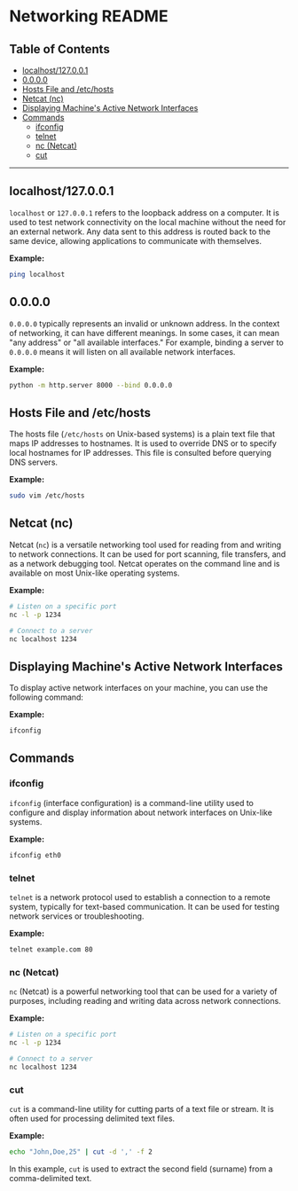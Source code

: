 # Networking README

## Table of Contents
- [localhost/127.0.0.1](#localhost127001)
- [0.0.0.0](#0000)
- [Hosts File and /etc/hosts](#hosts-file-and-etchosts)
- [Netcat (nc)](#netcat-nc)
- [Displaying Machine's Active Network Interfaces](#displaying-machines-active-network-interfaces)
- [Commands](#commands)
  - [ifconfig](#ifconfig)
  - [telnet](#telnet)
  - [nc (Netcat)](#nc-netcat)
  - [cut](#cut)

---

## localhost/127.0.0.1
`localhost` or `127.0.0.1` refers to the loopback address on a computer. It is used to test network connectivity on the local machine without the need for an external network. Any data sent to this address is routed back to the same device, allowing applications to communicate with themselves.

**Example:**
```bash
ping localhost
```

## 0.0.0.0
`0.0.0.0` typically represents an invalid or unknown address. In the context of networking, it can have different meanings. In some cases, it can mean "any address" or "all available interfaces." For example, binding a server to `0.0.0.0` means it will listen on all available network interfaces.

**Example:**
```bash
python -m http.server 8000 --bind 0.0.0.0
```

## Hosts File and /etc/hosts
The hosts file (`/etc/hosts` on Unix-based systems) is a plain text file that maps IP addresses to hostnames. It is used to override DNS or to specify local hostnames for IP addresses. This file is consulted before querying DNS servers.

**Example:**
```bash
sudo vim /etc/hosts
```

## Netcat (nc)
Netcat (`nc`) is a versatile networking tool used for reading from and writing to network connections. It can be used for port scanning, file transfers, and as a network debugging tool. Netcat operates on the command line and is available on most Unix-like operating systems.

**Example:**
```bash
# Listen on a specific port
nc -l -p 1234

# Connect to a server
nc localhost 1234
```

## Displaying Machine's Active Network Interfaces
To display active network interfaces on your machine, you can use the following command:

**Example:**
```bash
ifconfig
```

## Commands

### ifconfig
`ifconfig` (interface configuration) is a command-line utility used to configure and display information about network interfaces on Unix-like systems.

**Example:**
```bash
ifconfig eth0
```

### telnet
`telnet` is a network protocol used to establish a connection to a remote system, typically for text-based communication. It can be used for testing network services or troubleshooting.

**Example:**
```bash
telnet example.com 80
```

### nc (Netcat)
`nc` (Netcat) is a powerful networking tool that can be used for a variety of purposes, including reading and writing data across network connections.

**Example:**
```bash
# Listen on a specific port
nc -l -p 1234

# Connect to a server
nc localhost 1234
```

### cut
`cut` is a command-line utility for cutting parts of a text file or stream. It is often used for processing delimited text files.

**Example:**
```bash
echo "John,Doe,25" | cut -d ',' -f 2
```

In this example, `cut` is used to extract the second field (surname) from a comma-delimited text.
